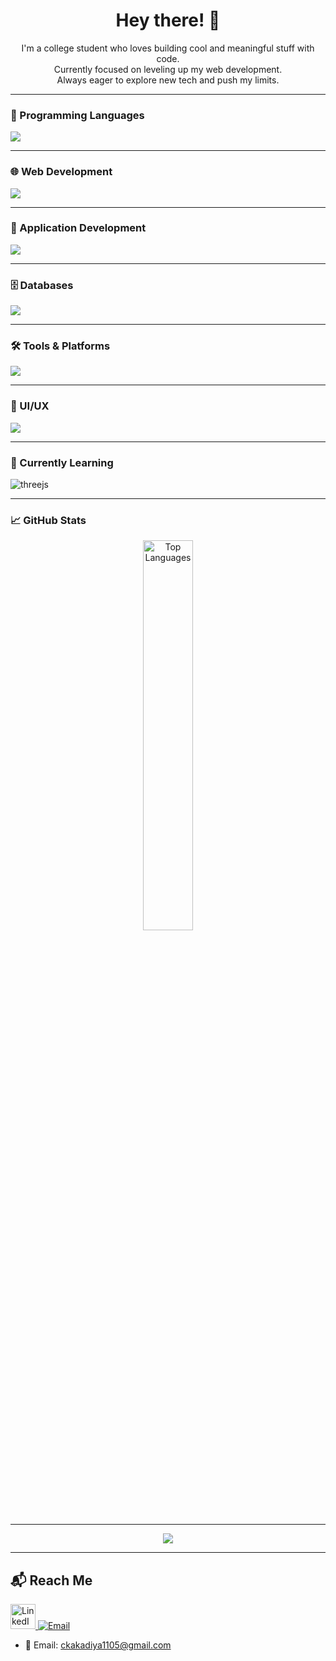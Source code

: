 <h1 align="center">
  Hey there! <span style="display:inline-block; animation: wave 2s infinite;">👋</span>
</h1>

<p align="center">
I'm a college student who loves building cool and meaningful stuff with code.<br>
Currently focused on leveling up my web development.<br>
Always eager to explore new tech and push my limits.
</p>

---

### 🧠 Programming Languages
<p align="left">
  <img src="https://skillicons.dev/icons?i=js,cpp,python" />
</p>

---

### 🌐 Web Development
<p align="left">
  <img src="https://skillicons.dev/icons?i=react,nodejs,bootstrap,dotnet,php,html,tailwind" />
</p>

---

### 📱 Application Development
<p align="left">
  <img src="https://skillicons.dev/icons?i=flutter,dart" />
</p>

---

### 🗄️ Databases
<p align="left">
  <img src="https://skillicons.dev/icons?i=mongodb,firebase,mysql,postgres" />
</p>

---

### 🛠️ Tools & Platforms
<p align="left">
  <img src="https://skillicons.dev/icons?i=git,github,vscode,postman" />
</p>

---

### 🎨 UI/UX
<p align="left">
  <img src="https://skillicons.dev/icons?i=figma" />
</p>

---

### 🚧 Currently Learning
<p align="left">
  <img src="https://skillicons.dev/icons?i=threejs" alt="threejs" />
</p>

---

### 📈 GitHub Stats

<p align="center">
  <img src="https://github-readme-stats.vercel.app/api/top-langs/?username=CK-InLoop&layout=compact&theme=radical" alt="Top Languages" width="40%"/>
</p>

---

<p align="center">
  <img src="https://github-readme-activity-graph.vercel.app/graph?username=CK-InLoop&theme=react-dark&hide_border=true" />
</p>

---

## 📬 Reach Me

<p align="left">
  <a href="https://www.linkedin.com/in/chandni-k-71194125a/" target="_blank">
  <img src="https://cdn.jsdelivr.net/gh/devicons/devicon/icons/linkedin/linkedin-original.svg" alt="LinkedIn" width="40" height="40">
  </a>
  <a href="mailto:ckakadiya1105@gmail.com" target="_blank">
  <img src="https://img.shields.io/badge/Email-D14836?style=flat&logo=gmail&logoColor=white" alt="Email" />
  </a>
</p>

- 📧 Email: ckakadiya1105@gmail.com
